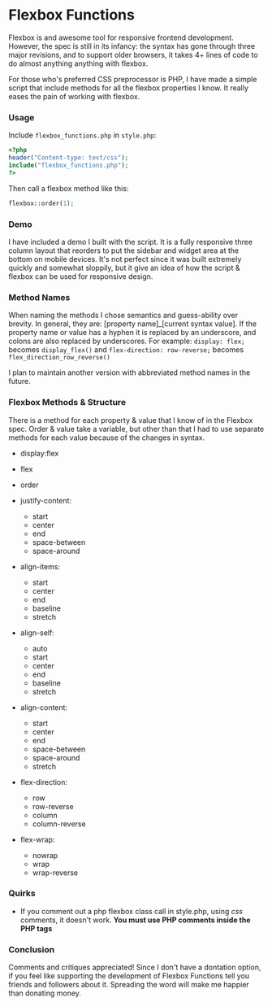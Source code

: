 Flexbox Functions 
=================

Flexbox is and awesome tool for responsive frontend development. However, the spec is still in its infancy: the syntax has gone through three major revisions, and to support older browsers, it takes 4+ lines of code to do almost anything anything with flexbox.

For those who's preferred CSS preprocessor is PHP, I have made a simple script that include methods for all the flexbox properties I know. It really eases the pain of working with flexbox.

### Usage

Include `flexbox_functions.php` in `style.php`:

``` php
<?php 
header("Content-type: text/css"); 
include("flexbox_functions.php");
?>
```

Then call a flexbox method like this:

``` php
flexbox::order(1);
```
### Demo
I have included a demo I built with the script. It is a fully responsive three column layout that reorders to put the sidebar and widget area at the bottom on mobile devices. It's not perfect since it was built extremely quickly and somewhat sloppily, but it give an idea of how the script & flexbox can be used for responsive design.

### Method Names
When naming the methods I chose semantics and guess-ability over brevity. In general, they are: [property name]_[current syntax value]. If the property name or value has a hyphen it is replaced by an underscore, and colons are also replaced by underscores. For example: 
```display: flex;``` becomes ```display_flex()``` and ```flex-direction: row-reverse;``` becomes ```flex_direction_row_reverse()```

I plan to maintain another version with abbreviated method names in the future.

### Flexbox Methods & Structure

There is a method for each property & value that I know of in the Flexbox spec. Order & value take a variable, but other than that I had to use separate methods for each value because of the changes in syntax.

* display:flex
* flex
* order
* justify-content:
	- start
	- center
	- end
	- space-between
	- space-around

* align-items:
	- start
	- center
	- end
	- baseline
	- stretch

* align-self:
	- auto
	- start
	- center
	- end
	- baseline
	- stretch
	
* align-content:
	- start
	- center
	- end
	- space-between
	- space-around
	- stretch

* flex-direction:
	- row
	- row-reverse
	- column
	- column-reverse

* flex-wrap:
	- nowrap
	- wrap
	- wrap-reverse

### Quirks
- If you comment out a php flexbox class call in style.php, using *css* comments, it doesn't work. **You must use PHP comments inside the PHP tags**

### Conclusion

Comments and critiques appreciated! Since I don't have a dontation option, if you feel like supporting the development of Flexbox Functions tell you friends and followers about it. Spreading the word will make me happier than donating money.


